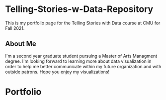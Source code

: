 # Telling-Stories-w-Data-Repository
This is my portfolio page for the Telling Stories with Data course at CMU for Fall 2021. 

## About Me
I'm a second year graduate student pursuing a Master of Arts Managment degree. I'm looking forward to learning more about data visualization in order to help me better communicate within my future organization and with outside patrons. Hope you enjoy my visualizations!

# Portfolio

